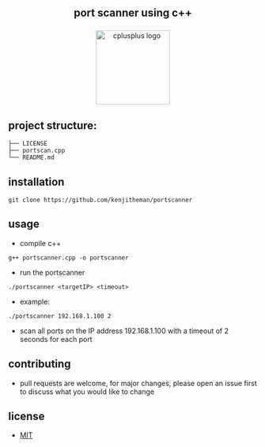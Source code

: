 <h2 align="center">port scanner using c++</h2>

###

<div align="center">
  <img src="https://cdn.jsdelivr.net/gh/devicons/devicon/icons/cplusplus/cplusplus-original.svg" height="150" alt="cplusplus logo"  />
</div>

###

## project structure:

```
├── LICENSE
├── portscan.cpp
└── README.md
```

## installation

```
git clone https://github.com/kenjitheman/portscanner
```

## usage

- compile c++

```
g++ portscanner.cpp -o portscanner
```

- run the portscanner

```
./portscanner <targetIP> <timeout>
```

- example:

```
./portscanner 192.168.1.100 2
```

- scan all ports on the IP address 192.168.1.100 with a timeout of 2 seconds for each port

## contributing

- pull requests are welcome, for major changes, please open an issue first to
  discuss what you would like to change

## license

- [MIT](https://choosealicense.com/licenses/mit/)
